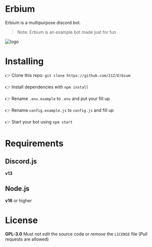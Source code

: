 # Erbium
Erbium is a multipurpose discord bot.

> Note: Erbium is an example bot made just for fun

![logo](https://raw.githubusercontent.com/21Z/Erbium/main/assets/ersm.png)

# Installing
👉 Clone this repo: `git clone https://github.com/21Z/Erbium`

👉 Install dependencies with `npm install`

👉 Rename `.env.example` to `.env` and put your fill up

👉 Rename `config.example.js` to `config.js` and fill up

👉 Start your bot using `npm start`

# Requirements
## Discord.js
**v13**

## Node.js
**v16** or higher

# License
**GPL-3.0**
Must not *edit* the source code or *remove* the `LICENSE` file (Pull requests are allowed)
